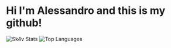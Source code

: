 # Hi I'm Alessandro and this is my github!

 <img src="https://github-readme-stats.vercel.app/api?username=Sk4v&show_icons=false&rank_icon=github&theme=midnight-purple" alt="Sk4v Stats" />
 <img src="https://github-readme-stats.vercel.app/api/top-langs/?username=Sk4v&layout=compact&theme=midnight-purple" alt="Top Languages" />

